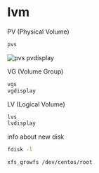 # lvm
PV (Physical Volume)
```bash
pvs
```
![pvs](https://github.com/aniucum/knowledge-base/tree/master/lvm/images/01_pvc.jpg?raw=true)
pvdisplay

VG (Volume Group)
```bash
vgs
vgdisplay
```
LV (Logical Volume)
```bash
lvs
lvdisplay
```
info about new disk
```bash
fdisk -l
```


```bash
xfs_growfs /dev/centos/root
```
